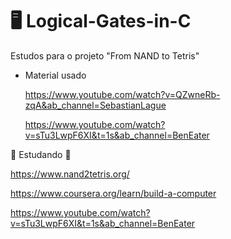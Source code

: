 # :desktop_computer: Logical-Gates-in-C
Estudos para o projeto "From NAND to Tetris"

* Material usado

  https://www.youtube.com/watch?v=QZwneRb-zqA&ab_channel=SebastianLague

  https://www.youtube.com/watch?v=sTu3LwpF6XI&t=1s&ab_channel=BenEater
  
:construction: Estudando :construction:

  https://www.nand2tetris.org/
  
  https://www.coursera.org/learn/build-a-computer

  https://www.youtube.com/watch?v=sTu3LwpF6XI&t=1s&ab_channel=BenEater
